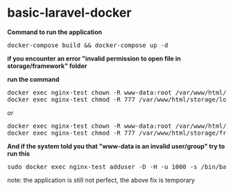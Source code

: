 # basic-laravel-docker

<b>Command to run the application</b>
<pre>
docker-compose build && docker-compose up -d
</pre>
<b>if you encounter an error "invalid permission to open file in storage/framework" folder</b>

<b>run the command</b>
<pre>
docker exec nginx-test chown -R www-data:root /var/www/html/storage/logs
docker exec nginx-test chmod -R 777 /var/www/html/storage/logs
</pre>
<i>or</i>
<pre>
docker exec nginx-test chown -R www-data:root /var/www/html/storage/framework
docker exec nginx-test chmod -R 777 /var/www/html/storage/framework
</pre>

<b>And if the system told you that "www-data is an invalid user/group" try to run this</b>
<pre>
sudo docker exec nginx-test adduser -D -H -u 1000 -s /bin/bash -G www-data www-data
</pre>

note:
the application is still not perfect, the above fix is temporary
